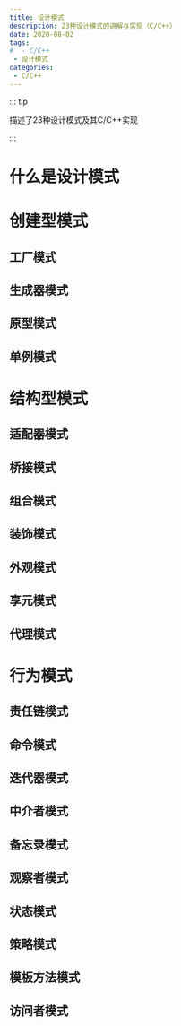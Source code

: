```yaml
---
title: 设计模式
description: 23种设计模式的讲解与实现（C/C++）
date: 2020-08-02
tags: 
#  - C/C++
 - 设计模式
categories:
 - C/C++
---
```


::: tip 

描述了23种设计模式及其C/C++实现

:::

# 什么是设计模式


# 创建型模式


## 工厂模式


## 生成器模式


## 原型模式



## 单例模式


# 结构型模式


## 适配器模式


## 桥接模式


## 组合模式


## 装饰模式


## 外观模式


## 享元模式



## 代理模式



# 行为模式


## 责任链模式


## 命令模式


## 迭代器模式


## 中介者模式


## 备忘录模式



## 观察者模式


## 状态模式



## 策略模式



## 模板方法模式



## 访问者模式